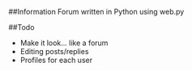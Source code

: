 ##Information
Forum written in Python using web.py

##Todo
* Make it look... like a forum
* Editing posts/replies
* Profiles for each user

